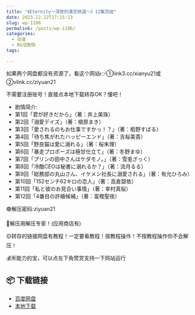 ```yaml
---
title: "《Eternity～深夜的濡恋频道～》12集完结"
date: 2023-12-22T17:15:13
slug: wp-1106
permalink: /posts/wp-1106/
categories:
  - 动漫
  - BG泡面档
tags:

---
```


如果两个网盘都没有资源了，看这个网站👉①link3.cc/xianyu21或②vlink.cc/ziyuan21

不需要注册账号！直接点本地下载转存OK？懂吧！

*   剧情简介:
*   第1回「君が好きだから」（著：井上美珠）
*   第2回「溺愛デイズ」（著：槇原まき）
*   第3回「愛されるのもお仕事ですかっ！？」（著：栢野すばる）
*   第4回「待ち焦がれたハッピーエンド」（著：吉桜美貴）
*   第5回「野良猫は愛に溺れる」（著：桜朱理）
*   第6回「暴走プロポーズは極甘仕立て」（著：冬野まゆ）
*   第7回「プリンの田中さんはケダモノ。」（著：雪兎ざっく）
*   第8回「冷酷CEOは秘書に溺れるか？」（著：流月るる）
*   第9回「総務部の丸山さん、イケメン社長に溺愛される」（著：有允ひろみ）
*   第10回「152センチ62キロの恋人」（著：高倉碧依）
*   第11回「私と彼のお見合い事情」（著：幸村真桜）
*   第12回「4番目の許婚候補」（著：富樫聖夜）

🟢解压密码:ziyuan21

🔵解压用解压专家！(应用商店有)

🟡转存的链接网盘有教程！一定要看教程！按教程操作！不按教程操作你不会解压！

💰🈶能力的宝，可以点左下角赞赏支持一下网站运行

## 📦 下载链接
- [百度网盘](https://blziyuan21.com/pay-download/1106?key=d202beb333&down_id=0)
- [本地下载](https://blziyuan21.com/pay-download/1106?key=d202beb333&down_id=1)

